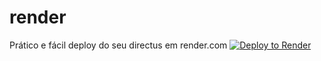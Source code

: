# render
Prático e fácil deploy do seu directus em render.com
[![Deploy to Render](https://render.com/images/deploy-to-render-button.svg)](https://render.com/deploy?repo=https://github.com/directusbr/render/)
